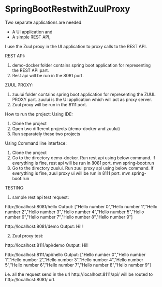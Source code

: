 # SpringBootRestwithZuulProxy
Two separate applications are needed.
  - A UI application and 
  - A simple REST API,
 
I use the Zuul proxy in the UI application to proxy calls to the REST API. 

REST API:  
  1. demo-docker folder contains spring boot application for representing the REST API part.
  2. Rest api will be run in the 8081 port. 
 
ZUUL PROXY:
  1. zuului folder contains spring boot application for representing the ZUUL PROXY part. zuului is the UI application which will act as proxy server.
  2. Zuul proxy will be run in the 8111 port.  

How to run the project:
Using IDE: 
  1. Clone the project
  2. Open two different projects (demo-docker and zuului)
  3. Run separately these two projects

Using Command line interface: 
  1. Clone the project
  2. Go to the directory demo-docker. Run rest api using below command. If everything is fine, rest api will be run in 8081 port.
              mvn spring-boot:run
  3. Go to the directory zuului. Run zuul proxy api using below command. If everything is fine, zuul proxy ui will be run in 8111 port.
              mvn spring-boot:run
  

TESTING:
 1. sample rest api test request: 
 
 http://localhost:8081/hello
 Output: ["Hello number 0","Hello number 1","Hello number 2","Hello number 3","Hello number 4","Hello number 5","Hello number 6","Hello number 7","Hello number 8","Hello number 9"]

http://localhost:8081/demo
Output: Hi!!

2. Zuul proxy test:

http://localhost:8111/api/demo
Output: Hi!!

http://localhost:8111/api/hello
 Output: ["Hello number 0","Hello number 1","Hello number 2","Hello number 3","Hello number 4","Hello number 5","Hello number 6","Hello number 7","Hello number 8","Hello number 9"]

i.e. all the request send in the url http://localhost:8111/api/ will be routed to http://localhost:8081/ url.

     
  
